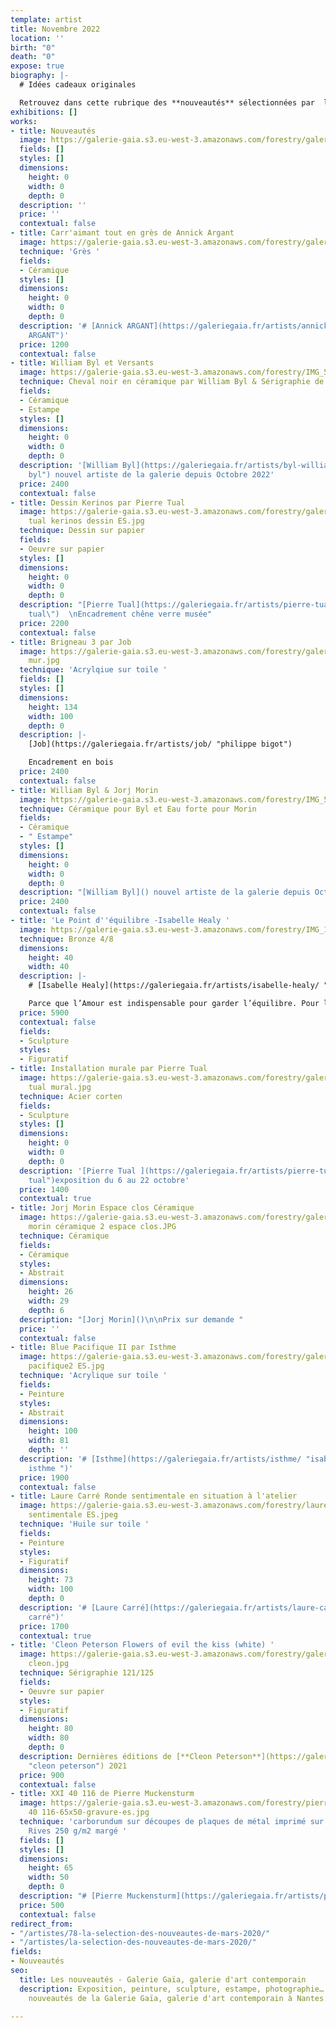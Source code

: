 ```yaml
---
template: artist
title: Novembre 2022
location: ''
birth: "0"
death: "0"
expose: true
biography: |-
  # Idées cadeaux originales

  Retrouvez dans cette rubrique des **nouveautés** sélectionnées par  la galerie et **mise en situation**. Chaque œuvre est disponible à la vente en galerie e/ou expédiée par colissimo.
exhibitions: []
works:
- title: Nouveautés
  image: https://galerie-gaia.s3.eu-west-3.amazonaws.com/forestry/galerie-gaia-exclu-new21.png
  fields: []
  styles: []
  dimensions:
    height: 0
    width: 0
    depth: 0
  description: ''
  price: ''
  contextual: false
- title: Carr'aimant tout en grès de Annick Argant
  image: https://galerie-gaia.s3.eu-west-3.amazonaws.com/forestry/galerie-gaia-annick-argant.JPG
  technique: 'Grès '
  fields:
  - Céramique
  styles: []
  dimensions:
    height: 0
    width: 0
    depth: 0
  description: '# [Annick ARGANT](https://galeriegaia.fr/artists/annick-argant/ "ANNICK
    ARGANT")'
  price: 1200
  contextual: false
- title: William Byl et Versants
  image: https://galerie-gaia.s3.eu-west-3.amazonaws.com/forestry/IMG_5667.jpg
  technique: Cheval noir en céramique par William Byl & Sérigraphie de Versant
  fields:
  - Céramique
  - Estampe
  styles: []
  dimensions:
    height: 0
    width: 0
    depth: 0
  description: '[William Byl](https://galeriegaia.fr/artists/byl-william/ "wiliam
    byl") nouvel artiste de la galerie depuis Octobre 2022'
  price: 2400
  contextual: false
- title: Dessin Kerinos par Pierre Tual
  image: https://galerie-gaia.s3.eu-west-3.amazonaws.com/forestry/galerie gaia pierre
    tual kerinos dessin ES.jpg
  technique: Dessin sur papier
  fields:
  - Oeuvre sur papier
  styles: []
  dimensions:
    height: 0
    width: 0
    depth: 0
  description: "[Pierre Tual](https://galeriegaia.fr/artists/pierre-tual/ \"pierre
    tual\")  \nEncadrement chêne verre musée"
  price: 2200
  contextual: false
- title: Brigneau 3 par Job
  image: https://galerie-gaia.s3.eu-west-3.amazonaws.com/forestry/galerie-gaia-Job-Brigneau3-au
    mur.jpg
  technique: 'Acrylqiue sur toile '
  fields: []
  styles: []
  dimensions:
    height: 134
    width: 100
    depth: 0
  description: |-
    [Job](https://galeriegaia.fr/artists/job/ "philippe bigot")

    Encadrement en bois
  price: 2400
  contextual: false
- title: William Byl & Jorj Morin
  image: https://galerie-gaia.s3.eu-west-3.amazonaws.com/forestry/IMG_5664.jpg
  technique: Céramique pour Byl et Eau forte pour Morin
  fields:
  - Céramique
  - " Estampe"
  styles: []
  dimensions:
    height: 0
    width: 0
    depth: 0
  description: "[William Byl]() nouvel artiste de la galerie depuis Octobre 2022"
  price: 2400
  contextual: false
- title: 'Le Point d''équilibre -Isabelle Healy '
  image: https://galerie-gaia.s3.eu-west-3.amazonaws.com/forestry/IMG_1607.jpg
  technique: Bronze 4/8
  dimensions:
    height: 40
    width: 40
  description: |-
    # [Isabelle Healy](https://galeriegaia.fr/artists/isabelle-healy/ "isabelle healy")

    Parce que l’Amour est indispensable pour garder l’équilibre. Pour le point du « i » du verbe Aimer. Pour la fragilité de la Vie à deux. Sceller un baiser pour l’éternité. Pour tenir debout malgré tout. Pour la beauté d’un geste. Pour la grâce d’un couple. Pour montrer que s’abandonner et lâcher prise peut être salvateur. Pour le déséquilibre que nous subissons parfois...
  price: 5900
  contextual: false
  fields:
  - Sculpture
  styles:
  - Figuratif
- title: Installation murale par Pierre Tual
  image: https://galerie-gaia.s3.eu-west-3.amazonaws.com/forestry/galerie gaia pierre
    tual mural.jpg
  technique: Acier corten
  fields:
  - Sculpture
  styles: []
  dimensions:
    height: 0
    width: 0
    depth: 0
  description: '[Pierre Tual ](https://galeriegaia.fr/artists/pierre-tual/ "peirre
    tual")exposition du 6 au 22 octobre'
  price: 1400
  contextual: true
- title: Jorj Morin Espace clos Céramique
  image: https://galerie-gaia.s3.eu-west-3.amazonaws.com/forestry/galerie gaia-jorj
    morin céramique 2 espace clos.JPG
  technique: Céramique
  fields:
  - Céramique
  styles:
  - Abstrait
  dimensions:
    height: 26
    width: 29
    depth: 6
  description: "[Jorj Morin]()\n\nPrix sur demande "
  price: ''
  contextual: false
- title: Blue Pacifique II par Isthme
  image: https://galerie-gaia.s3.eu-west-3.amazonaws.com/forestry/galerie-gaia-isthme-blue
    pacifique2 ES.jpg
  technique: 'Acrylique sur toile '
  fields:
  - Peinture
  styles:
  - Abstrait
  dimensions:
    height: 100
    width: 81
    depth: ''
  description: '# [Isthme](https://galeriegaia.fr/artists/isthme/ "isabelle thomas
    isthme ")'
  price: 1900
  contextual: false
- title: Laure Carré Ronde sentimentale en situation à l'atelier
  image: https://galerie-gaia.s3.eu-west-3.amazonaws.com/forestry/laure carre ronde
    sentimentale ES.jpeg
  technique: 'Huile sur toile '
  fields:
  - Peinture
  styles:
  - Figuratif
  dimensions:
    height: 73
    width: 100
    depth: 0
  description: '# [Laure Carré](https://galeriegaia.fr/artists/laure-carre/ "laure
    carré")'
  price: 1700
  contextual: true
- title: 'Cleon Peterson Flowers of evil the kiss (white) '
  image: https://galerie-gaia.s3.eu-west-3.amazonaws.com/forestry/galeriegaia peterson
    cleon.jpg
  technique: Sérigraphie 121/125
  fields:
  - Oeuvre sur papier
  styles:
  - Figuratif
  dimensions:
    height: 80
    width: 80
    depth: 0
  description: Dernières éditions de [**Cleon Peterson**](https://galeriegaia.fr/artists/estampes/
    "cleon peterson") 2021
  price: 900
  contextual: false
- title: XXI 40 116 de Pierre Muckensturm
  image: https://galerie-gaia.s3.eu-west-3.amazonaws.com/forestry/pierre. muckensturm-XXI
    40 116-65x50-gravure-es.jpg
  technique: 'carborundum sur découpes de plaques de métal imprimé sur papier BFK
    Rives 250 g/m2 margé '
  fields: []
  styles: []
  dimensions:
    height: 65
    width: 50
    depth: 0
  description: "# [Pierre Muckensturm](https://galeriegaia.fr/artists/pierre-muckensturm/)"
  price: 500
  contextual: false
redirect_from:
- "/artistes/78-la-selection-des-nouveautes-de-mars-2020/"
- "/artistes/la-selection-des-nouveautes-de-mars-2020/"
fields:
- Nouveautés
seo:
  title: Les nouveautés - Galerie Gaïa, galerie d'art contemporain
  description: Exposition, peinture, sculpture, estampe, photographie… Découvrez les
    nouveautés de la Galerie Gaïa, galerie d'art contemporain à Nantes.

---
```

